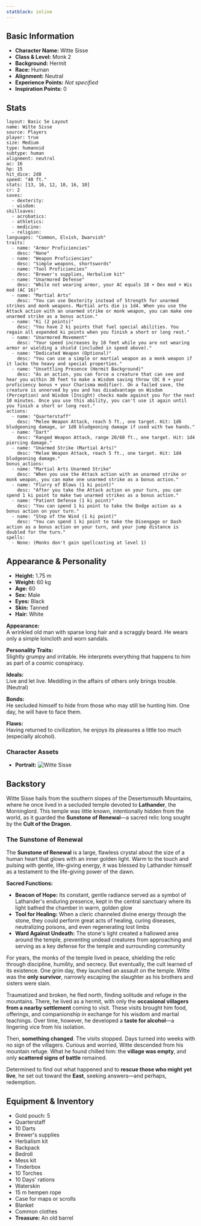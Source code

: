 ```yaml
---
statblock: inline
---
```


## Basic Information

- **Character Name:** Witte Sisse
- **Class & Level:** Monk 2
- **Background:** Hermit
- **Race:** Human
- **Alignment:** Neutral
- **Experience Points:** _Not specified_
- **Inspiration Points:** 0


## Stats

```statblock
layout: Basic 5e Layout
name: Witte Sisse
source: Players
player: true
size: Medium
type: humanoid
subtype: human
alignment: neutral
ac: 16
hp: 15
hit_dice: 2d8
speed: "40 ft."
stats: [13, 16, 12, 10, 16, 10]
cr: 2
saves:
  - dexterity: ­
  - wisdom: ­
skillsaves:
  - acrobatics: ­
  - athletics: ­
  - medicine: ­
  - religion: ­
languages: "Common, Elvish, Dwarvish"
traits:
  - name: "Armor Proficiencies"
    desc: "None"
  - name: "Weapon Proficiencies"
    desc: "Simple weapons, shortswords"
  - name: "Tool Proficiencies"
    desc: "Brewer's supplies, Herbalism kit"
  - name: "Unarmored Defense"
    desc: "While not wearing armor, your AC equals 10 + Dex mod + Wis mod (AC 16)"
  - name: "Martial Arts"
    desc: "You can use Dexterity instead of Strength for unarmed strikes and monk weapons. Martial arts die is 1d4. When you use the Attack action with an unarmed strike or monk weapon, you can make one unarmed strike as a bonus action."
  - name: "Ki (2 points)"
    desc: "You have 2 ki points that fuel special abilities. You regain all expended ki points when you finish a short or long rest."
  - name: "Unarmored Movement"
    desc: "Your speed increases by 10 feet while you are not wearing armor or wielding a shield (included in speed above)."
  - name: "Dedicated Weapon (Optional)"
    desc: "You can use a simple or martial weapon as a monk weapon if it lacks the heavy and special properties."
  - name: "Unsettling Presence (Hermit Background)"
    desc: "As an action, you can force a creature that can see and hear you within 30 feet to make a Wisdom saving throw (DC 8 + your proficiency bonus + your Charisma modifier). On a failed save, the creature is unnerved by you and has disadvantage on Wisdom (Perception) and Wisdom (Insight) checks made against you for the next 10 minutes. Once you use this ability, you can't use it again until you finish a short or long rest."
actions:
  - name: "Quarterstaff"
    desc: "Melee Weapon Attack, reach 5 ft., one target. Hit: 1d6 bludgeoning damage, or 1d8 bludgeoning damage if used with two hands."
  - name: "Dart"
    desc: "Ranged Weapon Attack, range 20/60 ft., one target. Hit: 1d4 piercing damage."
  - name: "Unarmed Strike (Martial Arts)"
    desc: "Melee Weapon Attack, reach 5 ft., one target. Hit: 1d4 bludgeoning damage."
bonus_actions:
  - name: "Martial Arts Unarmed Strike"
    desc: "When you use the Attack action with an unarmed strike or monk weapon, you can make one unarmed strike as a bonus action."
  - name: "Flurry of Blows (1 ki point)"
    desc: "After you take the Attack action on your turn, you can spend 1 ki point to make two unarmed strikes as a bonus action."
  - name: "Patient Defense (1 ki point)"
    desc: "You can spend 1 ki point to take the Dodge action as a bonus action on your turn."
  - name: "Step of the Wind (1 ki point)"
    desc: "You can spend 1 ki point to take the Disengage or Dash action as a bonus action on your turn, and your jump distance is doubled for the turn."
spells:
  - None: (Monks don't gain spellcasting at level 1)
```


## Appearance & Personality

- **Height:** 1.75 m
- **Weight:** 60 kg
- **Age:** 60
- **Sex:** Male
- **Eyes:** Black
- **Skin:** Tanned
- **Hair:** White

**Appearance:**  
A wrinkled old man with sparse long hair and a scraggly beard. He wears only a simple loincloth and worn sandals.

**Personality Traits:**  
Slightly grumpy and irritable. He interprets everything that happens to him as part of a cosmic conspiracy.

**Ideals:**  
Live and let live. Meddling in the affairs of others only brings trouble. (Neutral)

**Bonds:**  
He secluded himself to hide from those who may still be hunting him. One day, he will have to face them.

**Flaws:**  
Having returned to civilization, he enjoys its pleasures a little too much (especially alcohol).

### Character Assets
- **Portrait:** ![Witte Sisse](../Assets/Witte%20Sisse.png)


## Backstory

Witte Sisse hails from the southern slopes of the Desertsmouth Mountains, where he once lived in a secluded temple devoted to **Lathander**, the Morninglord. This temple was little known, intentionally hidden from the world, as it guarded the **Sunstone of Renewal**—a sacred relic long sought by the **Cult of the Dragon**.

### The Sunstone of Renewal
The **Sunstone of Renewal** is a large, flawless crystal about the size of a human heart that glows with an inner golden light. Warm to the touch and pulsing with gentle, life-giving energy, it was blessed by Lathander himself as a testament to the life-giving power of the dawn.

**Sacred Functions:**
- **Beacon of Hope:** Its constant, gentle radiance served as a symbol of Lathander's enduring presence, kept in the central sanctuary where its light bathed the chamber in warm, golden glow
- **Tool for Healing:** When a cleric channeled divine energy through the stone, they could perform great acts of healing, curing diseases, neutralizing poisons, and even regenerating lost limbs
- **Ward Against Undeath:** The stone's light created a hallowed area around the temple, preventing undead creatures from approaching and serving as a key defense for the temple and surrounding community

For years, the monks of the temple lived in peace, shielding the relic through discipline, humility, and secrecy. But eventually, the cult learned of its existence. One grim day, they launched an assault on the temple. Witte was the **only survivor**, narrowly escaping the slaughter as his brothers and sisters were slain.

Traumatized and broken, he fled north, finding solitude and refuge in the mountains. There, he lived as a hermit, with only the **occasional villagers from a nearby settlement** coming to visit. These visits brought him food, offerings, and companionship in exchange for his wisdom and martial teachings. Over time, however, he developed a **taste for alcohol**—a lingering vice from his isolation.

Then, **something changed**. The visits stopped. Days turned into weeks with no sign of the villagers. Curious and worried, Witte descended from his mountain refuge. What he found chilled him: the **village was empty**, and only **scattered signs of battle** remained.

Determined to find out what happened and to **rescue those who might yet live**, he set out toward the **East**, seeking answers—and perhaps, redemption.


## Equipment & Inventory

- Gold pouch: 5
- Quarterstaff
- 10 Darts
- Brewer's supplies
- Herbalism kit
- Backpack
- Bedroll
- Mess kit
- Tinderbox
- 10 Torches
- 10 Days' rations
- Waterskin
- 15 m hempen rope
- Case for maps or scrolls
- Blanket
- Common clothes
- **Treasure:** An old barrel
